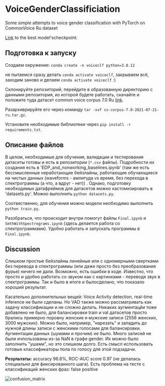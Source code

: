 # VoiceGenderClassificiation
Some simple attempts to voice gender classification with PyTorch on CommonVoice Ru dataset

[Link](https://drive.google.com/file/d/1szGLy15Dnuqj23P0CmsQWjE1AzJJMAYB/view?usp=sharing) to the best model'scheckpoint.

## Подготовка к запуску
Создаем окружение:
`conda create -n voiceclf python=3.8.12`


не пытаемся сразу делать `conda activate voiceclf`, закрываем всё, заходим заново и делаем `conda activate voiceclf` :)

Склонируйте репозиторий, перейдите в образованную директорию с данными репозитория, из которой будете работать, скачайте и положите туда датасет common voice corpus 7.0 Ru [link](https://commonvoice.mozilla.org/ru/datasets).


Разархиврируйте его через команду `tar -xvf cv-corpus-7.0-2021-07-21-ru.tar.gz`.


Установите необходимые библиотеки через `pip install -r requirements.txt`.

## Описание файлов

В целом, необходимые для обучения, валидации и тестирования датасеты готовы и есть в репозитории (`*.csv` файлы). Подробности их создания есть в 'EDP_and_nonworking_baselines.ipynb' (там же есть бессмысленные неработающие бейзлайны, работающие обучающиеся на чистых данных (waveforms - амлитуда vs время, без перехода в спектрограммы (а что, а вдруг - нет)) . Однако, подготовку необходимых датафреймов для датасетов можно кастомизировать в 'datasets.py'. Можно выполнить `python datasets.py`.

Соотвественно, для обучения можно модели необходимо выполнить `python train.py`.

Разобраться, что происходит внутри помогут файлы `Final.ipynb` и `SmthWithSpectrograms.ipynb` (здесь делается работа со спектрограммами).  Удобно работать и запускать программы в `Final.ipynb`.

## Discussion
Слишком простые бейзлайны линейные или с одномерными свертками без перевода в спектрограммы (или даже просто без преобразования фурье) ничего не дали. Возможно, есть ошибки в коде. Известно, что просто и удобно работать со звуком как с картинками - переводя звук в спектрограммы. Так и было в итоге и былосделано, что показало хороший результат. 

Касательно дополнительных вещей: Voice Activity detection, real-time inference не были сделаны. Но  VAD также можно рассматривать как задачу классификации и не сложно делать. Никаких аугментацйи тоже добавлено не было, для балансировки train и val датаcетов просто брались примерно поровну женские и мужские записи (2556 женских, 3000 мужских). Можно было, например, "нарезать"  и западить до нужной длины записи с женскими голосами для балансировки. Аугментации данных (шумами и прочим) не было. Много записей не были ичпользованы из-за NaN в графе gender. Их можно было заполнить "ушами", но это слишком долго. Есть смысл использовать готовые классификаторы пола по голосу для этой подзадачи.

**Результаты:** accuracy 96.8%, ROC-AUC score 0.97 (не делалась специально для фиксированного шага). Есть проблема на тесте с классификаций женских фраз: false positive

![confusion_matrix](https://user-images.githubusercontent.com/31968272/148693498-de755a96-27bc-4e7a-9e5a-8f459bebc7ee.png)
